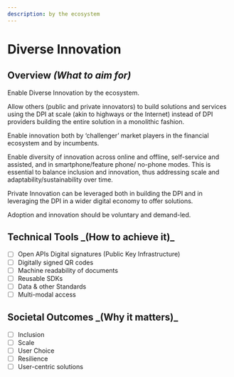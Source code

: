 ```yaml
---
description: by the ecosystem
---
```


# Diverse Innovation

## Overview _(What to aim for)_

Enable Diverse Innovation by the ecosystem.

Allow others (public and private innovators) to build solutions and services using the DPI at scale (akin to highways or the Internet) instead of DPI providers building the entire solution in a monolithic fashion.

Enable innovation both by ‘challenger’ market players in the financial ecosystem and by incumbents.

Enable diversity of innovation across online and offline, self-service and assisted, and in smartphone/feature phone/ no-phone modes. This is essential to balance inclusion and innovation, thus addressing scale and adaptability/sustainability over time.

Private Innovation can be leveraged both in building the DPI and in leveraging the DPI in a wider digital economy to offer solutions.

Adoption and innovation should be voluntary and demand-led.

## **Technical Tools **_**(How to achieve it)**_&#x20;

* [ ] Open APIs Digital signatures (Public Key Infrastructure)
* [ ] Digitally signed QR codes
* [ ] Machine readability of documents
* [ ] Reusable SDKs
* [ ] Data & other Standards
* [ ] Multi-modal access

## **Societal Outcomes **_**(Why it matters)**_

* [ ] Inclusion
* [ ] Scale
* [ ] User Choice
* [ ] Resilience
* [ ] User-centric solutions

